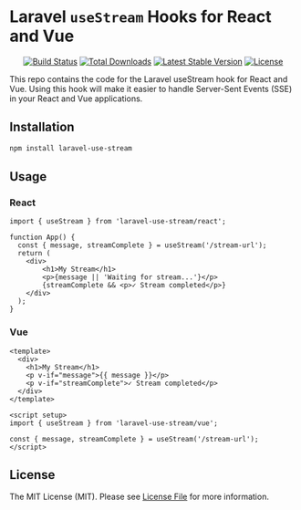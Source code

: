 # Laravel `useStream` Hooks for React and Vue

<p align="center">
<a href="https://github.com/laravel/stream/actions"><img src="https://github.com/laravel/stream/workflows/tests/badge.svg" alt="Build Status"></a>
<a href="https://www.npmjs.com/package/laravel-use-stream"><img src="https://img.shields.io/npm/dt/laravel-use-stream" alt="Total Downloads"></a>
<a href="https://www.npmjs.com/package/laravel-use-stream"><img src="https://img.shields.io/npm/v/laravel-use-stream" alt="Latest Stable Version"></a>
<a href="https://www.npmjs.com/package/laravel-use-stream"><img src="https://img.shields.io/npm/l/laravel-use-stream" alt="License"></a>
</p>

This repo contains the code for the Laravel useStream hook for React and Vue. Using this hook will make it easier to handle Server-Sent Events (SSE) in your React and Vue applications.

## Installation

```bash
npm install laravel-use-stream
```

## Usage

### React

```tsx
import { useStream } from 'laravel-use-stream/react';

function App() {
  const { message, streamComplete } = useStream('/stream-url');
  return (
    <div>
        <h1>My Stream</h1>
        <p>{message || 'Waiting for stream...'}</p>
        {streamComplete && <p>✓ Stream completed</p>}
    </div>
  );
}
```

### Vue

```vue
<template>
  <div>
    <h1>My Stream</h1>
    <p v-if="message">{{ message }}</p>
    <p v-if="streamComplete">✓ Stream completed</p>
  </div>
</template>

<script setup>
import { useStream } from 'laravel-use-stream/vue';

const { message, streamComplete } = useStream('/stream-url');
</script>
```

## License

The MIT License (MIT). Please see [License File](LICENSE) for more information. 